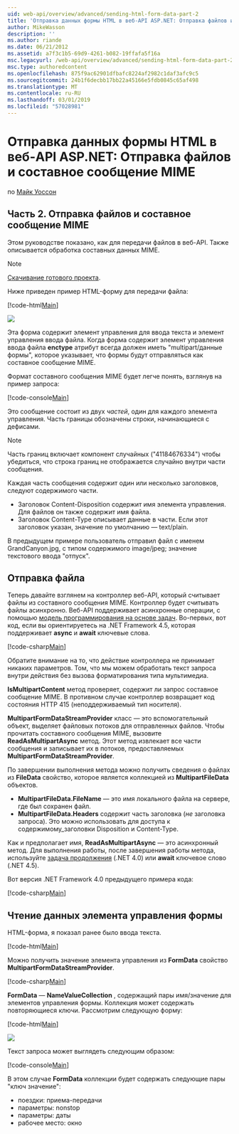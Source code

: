 ```yaml
---
uid: web-api/overview/advanced/sending-html-form-data-part-2
title: 'Отправка данных формы HTML в веб-API ASP.NET: Отправка файлов и составное сообщение MIME | Документация Майкрософт'
author: MikeWasson
description: ''
ms.author: riande
ms.date: 06/21/2012
ms.assetid: a7f3c1b5-69d9-4261-b082-19ffafa5f16a
msc.legacyurl: /web-api/overview/advanced/sending-html-form-data-part-2
msc.type: authoredcontent
ms.openlocfilehash: 875f9ac62901dfbafc8224af2982c1daf3afc9c5
ms.sourcegitcommit: 24b1f6decbb17bb22a45166e5fdb0845c65af498
ms.translationtype: MT
ms.contentlocale: ru-RU
ms.lasthandoff: 03/01/2019
ms.locfileid: "57028981"
---
```

<a name="sending-html-form-data-in-aspnet-web-api-file-upload-and-multipart-mime"></a>Отправка данных формы HTML в веб-API ASP.NET: Отправка файлов и составное сообщение MIME
====================
по [Майк Уоссон](https://github.com/MikeWasson)

## <a name="part-2-file-upload-and-multipart-mime"></a>Часть 2. Отправка файлов и составное сообщение MIME

Этом руководстве показано, как для передачи файлов в веб-API. Также описывается обработка составных данных MIME.

> [!NOTE]
> [Скачивание готового проекта](https://code.msdn.microsoft.com/ASPNET-Web-API-File-Upload-a8c0fb0d).


Ниже приведен пример HTML-форму для передачи файла:

[!code-html[Main](sending-html-form-data-part-2/samples/sample1.html)]

![](sending-html-form-data-part-2/_static/image1.png)

Эта форма содержит элемент управления для ввода текста и элемент управления ввода файла. Когда форма содержит элемент управления ввода файла **enctype** атрибут всегда должен иметь &quot;multipart/данные формы&quot;, которое указывает, что формы будут отправляться как составное сообщение MIME.

Формат составного сообщения MIME будет легче понять, взглянув на пример запроса:

[!code-console[Main](sending-html-form-data-part-2/samples/sample2.cmd)]

Это сообщение состоит из двух *частей*, один для каждого элемента управления. Часть границы обозначены строки, начинающиеся с дефисами.

> [!NOTE]
> Часть границ включает компонент случайных (&quot;41184676334&quot;) чтобы убедиться, что строка границ не отображается случайно внутри части сообщения.


Каждая часть сообщения содержит один или несколько заголовков, следуют содержимого части.

- Заголовок Content-Disposition содержит имя элемента управления. Для файлов он также содержит имя файла.
- Заголовок Content-Type описывает данные в части. Если этот заголовок указан, значение по умолчанию — text/plain.

В предыдущем примере пользователь отправил файл с именем GrandCanyon.jpg, с типом содержимого image/jpeg; значение текстового ввода &quot;отпуск&quot;.

## <a name="file-upload"></a>Отправка файла

Теперь давайте взглянем на контроллер веб-API, который считывает файлы из составного сообщения MIME. Контроллер будет считывать файлы асинхронно. Веб-API поддерживает асинхронные операции, с помощью [модель программирования на основе задач](https://msdn.microsoft.com/library/dd460693.aspx). Во-первых, вот код, если вы ориентируетесь на .NET Framework 4.5, которая поддерживает **async** и **await** ключевые слова.

[!code-csharp[Main](sending-html-form-data-part-2/samples/sample3.cs)]

Обратите внимание на то, что действие контроллера не принимает никаких параметров. Том, что мы можем обработать текст запроса внутри действия без вызова форматирования типа мультимедиа.

**IsMultipartContent** метод проверяет, содержит ли запрос составное сообщение MIME. В противном случае контроллер возвращает код состояния HTTP 415 (неподдерживаемый тип носителя).

**MultipartFormDataStreamProvider** класс — это вспомогательный объект, выделяет файловых потоков для отправленных файлов. Чтобы прочитать составного сообщения MIME, вызовите **ReadAsMultipartAsync** метод. Этот метод извлекает все части сообщения и записывает их в потоков, предоставляемых **MultipartFormDataStreamProvider**.

По завершении выполнения метода можно получить сведения о файлах из **FileData** свойство, которое является коллекцией из **MultipartFileData** объектов.

- **MultipartFileData.FileName** — это имя локального файла на сервере, где был сохранен файл.
- **MultipartFileData.Headers** содержит часть заголовка (*не* заголовка запроса). Это можно использовать для доступа к содержимому\_заголовки Disposition и Content-Type.

Как и предполагает имя, **ReadAsMultipartAsync** — это асинхронный метод. Для выполнения работы, после завершения работы метода, используйте [задача продолжения](https://msdn.microsoft.com/library/ee372288.aspx) (.NET 4.0) или **await** ключевое слово (.NET 4.5).

Вот версия .NET Framework 4.0 предыдущего примера кода:

[!code-csharp[Main](sending-html-form-data-part-2/samples/sample4.cs)]

## <a name="reading-form-control-data"></a>Чтение данных элемента управления формы

HTML-форма, я показал ранее было ввода текста.

[!code-html[Main](sending-html-form-data-part-2/samples/sample5.html)]

Можно получить значение элемента управления из **FormData** свойство **MultipartFormDataStreamProvider**.

[!code-csharp[Main](sending-html-form-data-part-2/samples/sample6.cs?highlight=15)]

**FormData** — **NameValueCollection** , содержащий пары имя/значение для элементов управления формы. Коллекция может содержать повторяющиеся ключи. Рассмотрим следующую форму:

[!code-html[Main](sending-html-form-data-part-2/samples/sample7.html)]

![](sending-html-form-data-part-2/_static/image2.png)

Текст запроса может выглядеть следующим образом:

[!code-console[Main](sending-html-form-data-part-2/samples/sample8.cmd)]

В этом случае **FormData** коллекции будет содержать следующие пары "ключ значение":

- поездки: приема-передачи
- параметры: nonstop
- параметры: даты
- рабочее место: окно
